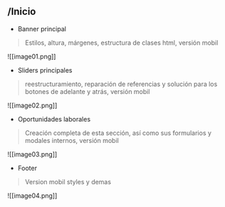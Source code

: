 ## /Inicio
* Banner principal
> Estilos, altura, márgenes, estructura de clases html, versión mobil

![[image01.png]]

* Sliders principales
> reestructuramiento, reparación de referencias y solución para los botones de adelante y atrás, versión mobil

![[image02.png]]

* Oportunidades laborales
> Creación completa de esta sección, así como sus formularios y modales internos, versión mobil

![[image03.png]]

* Footer
> Version mobil styles y demas

![[image04.png]]